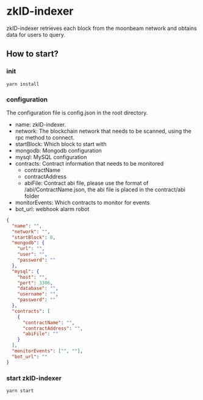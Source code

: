# zkID-indexer

zkID-indexer retrieves each block from the moonbeam network and obtains data for users to query.

## How to start?

### init

```
yarn install
```

### configuration

The configuration file is config.json in the root directory.

- name: zkID-indexer.
- network: The blockchain network that needs to be scanned, using the rpc method to connect.
- startBlock: Which block to start with
- mongodb: Mongodb configuration
- mysql: MySQL configuration
- contracts: Contract information that needs to be monitored
  - contractName
  - contractAddress
  - abiFile: Contract abi file, please use the format of /abi/ContractName.json, the abi file is placed in the contract/abi folder
- monitorEvents: Which contracts to monitor for events
- bot_url: webhook alarm robot

```json
{
  "name": "",
  "network": "", 
  "startBlock": 0,
  "mongodb": {
    "url": "",
    "user": "",
    "password": ""
  },
  "mysql": {
    "host": "",
    "port": 3306,
    "database": "",
    "username": "",
    "password": ""
  },
  "contracts": [
    {
      "contractName": "",
      "contractAddress": "",
      "abiFile": ""
    }
  ],
  "monitorEvents": ["", ""],
  "bot_url": ""
}

```

### start zkID-indexer

```
yarn start
```
